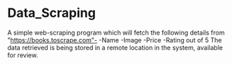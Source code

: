 # Data_Scraping
A simple web-scraping program which will fetch the following details from "https://books.toscrape.com"-
-Name
-Image
-Price
-Rating out of 5
The data retrieved is being stored in a remote location in the system, available for review. 
